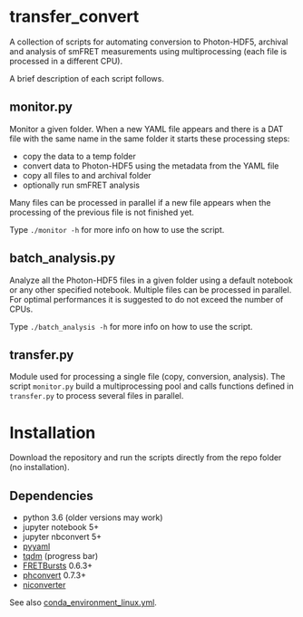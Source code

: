 # transfer_convert

A collection of scripts for automating conversion to Photon-HDF5, 
archival and analysis of smFRET measurements using multiprocessing (each file
is processed in a different CPU).

A brief description of each script follows.

## monitor.py

Monitor a given folder. When a new YAML file appears and there is a DAT file with the same
name in the same folder it starts these processing steps:

- copy the data to a temp folder
- convert data to Photon-HDF5 using the metadata from the YAML file
- copy all files to and archival folder
- optionally run smFRET analysis

Many files can be processed in parallel if a new file appears when the processing
of the previous file is not finished yet.

Type `./monitor -h` for more info on how to use the script.

## batch_analysis.py

Analyze all the Photon-HDF5 files in a given folder using a default notebook
or any other specified notebook. Multiple files can be processed in parallel.
For optimal performances it is suggested to do not exceed the number of CPUs.

Type `./batch_analysis -h` for more info on how to use the script.

## transfer.py

Module used for processing a single file (copy, conversion, analysis).
The script `monitor.py` build a multiprocessing pool and calls functions 
defined in `transfer.py` to process several files in parallel. 

# Installation

Download the repository and run the scripts directly from the repo folder
(no installation).

## Dependencies

- python 3.6 (older versions may work)
- jupyter notebook 5+
- jupyter nbconvert 5+
- [pyyaml](http://pyyaml.org/)
- [tqdm](https://github.com/tqdm/tqdm) (progress bar)
- [FRETBursts](http://tritemio.github.io/FRETBursts/) 0.6.3+
- [phconvert](https://photon-hdf5.github.io/phconvert/) 0.7.3+
- [niconverter](https://github.com/tritemio/niconverter/tree/master)

See also [conda_environment_linux.yml](https://github.com/tritemio/transfer_convert/blob/master/conda_environment_linux.yml).
